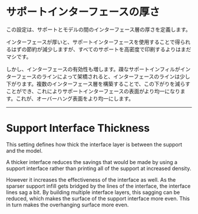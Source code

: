 サポートインターフェースの厚さ
====
この設定は、サポートとモデルの間のインターフェース層の厚さを定義します。

インターフェースが厚いと、サポートインターフェースを使用することで得られるはずの節約が減少しますが、すべてのサポートを高密度で印刷するよりはまだマシです。

しかし、インターフェースの有効性も増します。疎なサポートインフィルがインターフェースのラインによって架橋されると、インターフェースのラインは少し下がります。複数のインターフェース層を構築することで、この下がりを減らすことができ、これによりサポートインターフェースの表面がより均一になります。これが、オーバーハング表面をより均一にします。

---

Support Interface Thickness
====
This setting defines how thick the interface layer is between the support and the model.

A thicker interface reduces the savings that would be made by using a support interface rather than printing all of the support at increased density.

However it increases the effectiveness of the interface as well. As the sparser support infill gets bridged by the lines of the interface, the interface lines sag a bit. By building multiple interface layers, this sagging can be reduced, which makes the surface of the support interface more even. This in turn makes the overhanging surface more even.